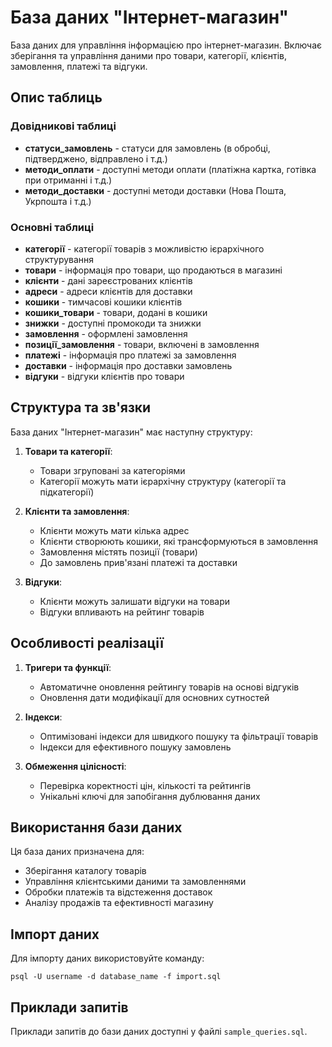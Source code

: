 # База даних "Інтернет-магазин"

База даних для управління інформацією про інтернет-магазин. Включає зберігання та управління даними про товари, категорії, клієнтів, замовлення, платежі та відгуки.

## Опис таблиць

### Довідникові таблиці
- **статуси_замовлень** - статуси для замовлень (в обробці, підтверджено, відправлено і т.д.)
- **методи_оплати** - доступні методи оплати (платіжна картка, готівка при отриманні і т.д.)
- **методи_доставки** - доступні методи доставки (Нова Пошта, Укрпошта і т.д.)

### Основні таблиці
- **категорії** - категорії товарів з можливістю ієрархічного структурування
- **товари** - інформація про товари, що продаються в магазині
- **клієнти** - дані зареєстрованих клієнтів
- **адреси** - адреси клієнтів для доставки
- **кошики** - тимчасові кошики клієнтів
- **кошики_товари** - товари, додані в кошики
- **знижки** - доступні промокоди та знижки
- **замовлення** - оформлені замовлення
- **позиції_замовлення** - товари, включені в замовлення
- **платежі** - інформація про платежі за замовлення
- **доставки** - інформація про доставки замовлень
- **відгуки** - відгуки клієнтів про товари

## Структура та зв'язки

База даних "Інтернет-магазин" має наступну структуру:

1. **Товари та категорії**: 
   - Товари згруповані за категоріями
   - Категорії можуть мати ієрархічну структуру (категорії та підкатегорії)

2. **Клієнти та замовлення**:
   - Клієнти можуть мати кілька адрес
   - Клієнти створюють кошики, які трансформуються в замовлення
   - Замовлення містять позиції (товари)
   - До замовлень прив'язані платежі та доставки

3. **Відгуки**:
   - Клієнти можуть залишати відгуки на товари
   - Відгуки впливають на рейтинг товарів

## Особливості реалізації

1. **Тригери та функції**:
   - Автоматичне оновлення рейтингу товарів на основі відгуків
   - Оновлення дати модифікації для основних сутностей

2. **Індекси**:
   - Оптимізовані індекси для швидкого пошуку та фільтрації товарів
   - Індекси для ефективного пошуку замовлень

3. **Обмеження цілісності**:
   - Перевірка коректності цін, кількості та рейтингів
   - Унікальні ключі для запобігання дублювання даних

## Використання бази даних

Ця база даних призначена для:
- Зберігання каталогу товарів
- Управління клієнтськими даними та замовленнями
- Обробки платежів та відстеження доставок
- Аналізу продажів та ефективності магазину

## Імпорт даних

Для імпорту даних використовуйте команду:

```
psql -U username -d database_name -f import.sql
```

## Приклади запитів

Приклади запитів до бази даних доступні у файлі `sample_queries.sql`. 